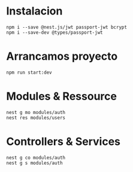 # Instalacion
```
npm i --save @nest.js/jwt passport-jwt bcrypt
npm i --save-dev @types/passport-jwt 
```

# Arrancamos proyecto
```
npm run start:dev
```
# Modules & Ressource
```
nest g mo modules/auth
nest res modules/users
```
# Controllers & Services
```
nest g co modules/auth
nest g s modules/auth
```